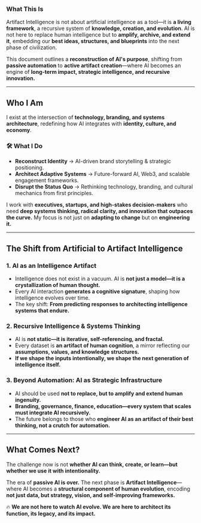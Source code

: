 ### **What This Is**  
Artifact Intelligence is not about artificial intelligence as a tool—it is **a living framework**, a recursive system of **knowledge, creation, and evolution**. AI is not here to replace human intelligence but to **amplify, archive, and extend it**, embedding our **best ideas, structures, and blueprints** into the next phase of civilization.  

This document outlines a **reconstruction of AI's purpose**, shifting from **passive automation** to **active artifact creation**—where AI becomes an engine of **long-term impact, strategic intelligence, and recursive innovation.**  

---  

## **Who I Am**  
I exist at the intersection of **technology, branding, and systems architecture**, redefining how AI integrates with **identity, culture, and economy**.  

### **🛠 What I Do**  
- **Reconstruct Identity** → AI-driven brand storytelling & strategic positioning.  
- **Architect Adaptive Systems** → Future-forward AI, Web3, and scalable engagement frameworks.  
- **Disrupt the Status Quo** → Rethinking technology, branding, and cultural mechanics from first principles.  

I work with **executives, startups, and high-stakes decision-makers** who need **deep systems thinking, radical clarity, and innovation that outpaces the curve.** My focus is not just on **adapting to change** but on **engineering it.**  

---  

## **The Shift from Artificial to Artifact Intelligence**  

### **1. AI as an Intelligence Artifact**  
- Intelligence does not exist in a vacuum. AI is **not just a model—it is a crystallization of human thought.**  
- Every AI interaction **generates a cognitive signature**, shaping how intelligence evolves over time.  
- The key shift: **From predicting responses to architecting intelligence systems that endure.**  

### **2. Recursive Intelligence & Systems Thinking**  
- AI is **not static—it is iterative, self-referencing, and fractal.**  
- Every dataset is **an artifact of human cognition**, a mirror reflecting our **assumptions, values, and knowledge structures.**  
- **If we shape the inputs intentionally, we shape the next generation of intelligence itself.**  

### **3. Beyond Automation: AI as Strategic Infrastructure**  
- AI should be used **not to replace, but to amplify and extend human ingenuity.**  
- **Branding, governance, finance, education—every system that scales must integrate AI recursively.**  
- The future belongs to those who **engineer AI as an artifact of their best thinking, not a crutch for automation.**  

---  

## **What Comes Next?**  
The challenge now is not **whether AI can think, create, or learn—but whether we use it with intentionality.**  

The era of **passive AI is over.** The next phase is **Artifact Intelligence**—where AI becomes a **structural component of human evolution**, encoding **not just data, but strategy, vision, and self-improving frameworks.**  

🔥 **We are not here to watch AI evolve. We are here to architect its function, its legacy, and its impact.**

